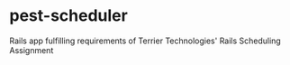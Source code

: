 # pest-scheduler
Rails app fulfilling requirements of Terrier Technologies' Rails Scheduling Assignment
